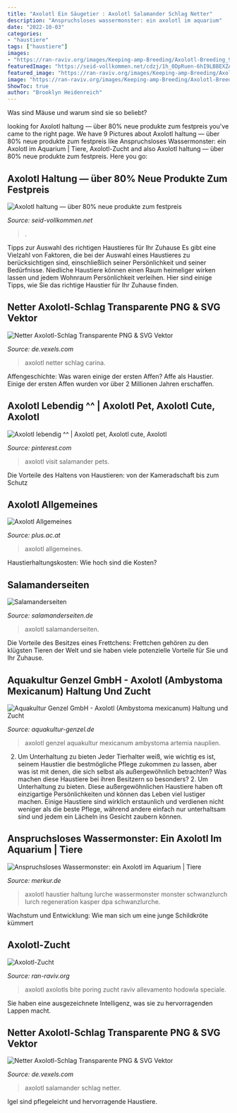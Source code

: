 ```yaml
---
title: "Axolotl Ein Säugetier : Axolotl Salamander Schlag Netter"
description: "Anspruchsloses wassermonster: ein axolotl im aquarium"
date: "2022-10-03"
categories:
- "haustiere"
tags: ["haustiere"]
images:
- "https://ran-raviv.org/images/Keeping-amp-Breeding/Axolotl-Breeding_927.jpg"
featuredImage: "https://seid-vollkommen.net/cdzj/1h_0DpRuen-6hI9LBBEXZAHaFY.jpg"
featured_image: "https://ran-raviv.org/images/Keeping-amp-Breeding/Axolotl-Breeding_927.jpg"
image: "https://ran-raviv.org/images/Keeping-amp-Breeding/Axolotl-Breeding_927.jpg"
ShowToc: true
author: "Brooklyn Heidenreich"
---
```



Was sind Mäuse und warum sind sie so beliebt?

	

		
looking for Axolotl haltung — über 80% neue produkte zum festpreis you've came to the right page. We have 9 Pictures about Axolotl haltung — über 80% neue produkte zum festpreis like Anspruchsloses Wassermonster: ein Axolotl im Aquarium | Tiere, Axolotl-Zucht and also Axolotl haltung — über 80% neue produkte zum festpreis. Here you go:
		
    
## Axolotl Haltung — über 80% Neue Produkte Zum Festpreis

<img loading=lazy src="https://seid-vollkommen.net/cdzj/1h_0DpRuen-6hI9LBBEXZAHaFY.jpg" onerror="this.onerror=null;this.src='https://tse4.mm.bing.net/th?id=OIP.VGez0UvojKENLThZwoxSsAAAAA&amp;pid=15.1';" alt="Axolotl haltung — über 80% neue produkte zum festpreis">

_Source: seid-vollkommen.net_

>. 

	

Tipps zur Auswahl des richtigen Haustieres für Ihr Zuhause
Es gibt eine Vielzahl von Faktoren, die bei der Auswahl eines Haustieres zu berücksichtigen sind, einschließlich seiner Persönlichkeit und seiner Bedürfnisse. Niedliche Haustiere können einen Raum heimeliger wirken lassen und jedem Wohnraum Persönlichkeit verleihen. Hier sind einige Tipps, wie Sie das richtige Haustier für Ihr Zuhause finden.

    
## Netter Axolotl-Schlag Transparente PNG &amp; SVG Vektor

<img loading=lazy src="https://media.istockphoto.com/illustrations/pink-axolotl-watercolor-illustration-on-a-white-background-cute-illustration-id1219722721?b=1&amp;k=20&amp;m=1219722721&amp;s=170667a&amp;w=0&amp;h=R0smrXnu1MwGt4xedFxNNF-UAZUxA33ffglBo8cReMI=" onerror="this.onerror=null;this.src='https://tse1.mm.bing.net/th?id=OIP.Z2y36LL00a6urghBEQn7FgAAAA&amp;pid=15.1';" alt="Netter Axolotl-Schlag Transparente PNG &amp; SVG Vektor">

_Source: de.vexels.com_

>axolotl netter schlag carina. 

	

Affengeschichte: Was waren einige der ersten Affen?
Affe als Haustier. Einige der ersten Affen wurden vor über 2 Millionen Jahren erschaffen.

    
## Axolotl Lebendig ^^ | Axolotl Pet, Axolotl Cute, Axolotl

<img loading=lazy src="https://i.pinimg.com/originals/c3/78/ed/c378ed45f33025035f8baecf08ff023e.jpg" onerror="this.onerror=null;this.src='https://tse4.mm.bing.net/th?id=OIP.iW9o5LzqkYXebbcMuXwKUgHaFa&amp;pid=15.1';" alt="Axolotl lebendig ^^ | Axolotl pet, Axolotl cute, Axolotl">

_Source: pinterest.com_

>axolotl visit salamander pets. 

	

Die Vorteile des Haltens von Haustieren: von der Kameradschaft bis zum Schutz

    
## Axolotl Allgemeines

<img loading=lazy src="https://www.plus.ac.at/wp-content/uploads/2021/02/RTEmagicC_axolotl6.jpg.jpg" onerror="this.onerror=null;this.src='https://tse4.mm.bing.net/th?id=OIP.xm9FEu0pxr8WfgGmQk12MgAAAA&amp;pid=15.1';" alt="Axolotl Allgemeines">

_Source: plus.ac.at_

>axolotl allgemeines. 

	

Haustierhaltungskosten: Wie hoch sind die Kosten?

    
## Salamanderseiten

<img loading=lazy src="http://www.salamanderseiten.de/axolotl/Axolotl/axolotl04.JPG" onerror="this.onerror=null;this.src='https://tse3.mm.bing.net/th?id=OIP.gWoIP-7axXQBpwlabehiYQHaE2&amp;pid=15.1';" alt="Salamanderseiten">

_Source: salamanderseiten.de_

>axolotl salamanderseiten. 

	

Die Vorteile des Besitzes eines Frettchens: Frettchen gehören zu den klügsten Tieren der Welt und sie haben viele potenzielle Vorteile für Sie und Ihr Zuhause.

    
## Aquakultur Genzel GmbH - Axolotl (Ambystoma Mexicanum) Haltung Und Zucht

<img loading=lazy src="http://www.aquakultur-genzel.de/grafiken/fotos/axolotl_9.jpg" onerror="this.onerror=null;this.src='https://tse1.mm.bing.net/th?id=OIP.avrLynEK0W-cyxbdMJGaIgHaDz&amp;pid=15.1';" alt="Aquakultur Genzel GmbH - Axolotl (Ambystoma mexicanum) Haltung und Zucht">

_Source: aquakultur-genzel.de_

>axolotl genzel aquakultur mexicanum ambystoma artemia nauplien. 

	

2. Um Unterhaltung zu bieten
Jeder Tierhalter weiß, wie wichtig es ist, seinem Haustier die bestmögliche Pflege zukommen zu lassen, aber was ist mit denen, die sich selbst als außergewöhnlich betrachten? Was machen diese Haustiere bei ihren Besitzern so besonders? 2. Um Unterhaltung zu bieten. Diese außergewöhnlichen Haustiere haben oft einzigartige Persönlichkeiten und können das Leben viel lustiger machen. Einige Haustiere sind wirklich erstaunlich und verdienen nicht weniger als die beste Pflege, während andere einfach nur unterhaltsam sind und jedem ein Lächeln ins Gesicht zaubern können.

    
## Anspruchsloses Wassermonster: Ein Axolotl Im Aquarium | Tiere

<img loading=lazy src="https://www.merkur.de/bilder/2016/02/19/6138451/762783752-urn-newsml-dpa-com-20090101-151228-99-597458_large_4_3-GStpVy77sNG.jpg" onerror="this.onerror=null;this.src='https://tse2.mm.bing.net/th?id=OIP.X-b_iUdpGLiNOYhtHuOWiAHaEK&amp;pid=15.1';" alt="Anspruchsloses Wassermonster: ein Axolotl im Aquarium | Tiere">

_Source: merkur.de_

>axolotl haustier haltung lurche wassermonster monster schwanzlurch lurch regeneration kasper dpa schwanzlurche. 

	

Wachstum und Entwicklung: Wie man sich um eine junge Schildkröte kümmert

    
## Axolotl-Zucht

<img loading=lazy src="https://ran-raviv.org/images/Keeping-amp-Breeding/Axolotl-Breeding_927.jpg" onerror="this.onerror=null;this.src='https://tse3.mm.bing.net/th?id=OIP.VpapdYC48wLXEpxbGCQWFgAAAA&amp;pid=15.1';" alt="Axolotl-Zucht">

_Source: ran-raviv.org_

>axolotl axolotls bite poring zucht raviv allevamento hodowla speciale. 

	

Sie haben eine ausgezeichnete Intelligenz, was sie zu hervorragenden Lappen macht.

    
## Netter Axolotl-Schlag Transparente PNG &amp; SVG Vektor

<img loading=lazy src="https://media.istockphoto.com/vectors/axolotl-mexican-salamander-cartoon-character-vector-id543205154?b=1&amp;k=20&amp;m=543205154&amp;s=170667a&amp;w=0&amp;h=r6lDHyu22pJIAtlFDfJr9mdDUskGKps4CPrBC0tUhOc=" onerror="this.onerror=null;this.src='https://tse1.mm.bing.net/th?id=OIP.AG3VT3hYYRXbWJlTnpRBXwAAAA&amp;pid=15.1';" alt="Netter Axolotl-Schlag Transparente PNG &amp; SVG Vektor">

_Source: de.vexels.com_

>axolotl salamander schlag netter. 

	

Igel sind pflegeleicht und hervorragende Haustiere.

